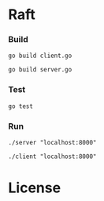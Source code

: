Raft
====

### Build
```
go build client.go
```
```
go build server.go
```

### Test
```
go test
```

### Run
```
./server "localhost:8000"
```

```
./client "localhost:8000"
```

License
=======